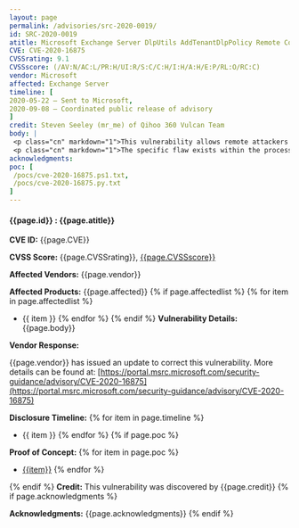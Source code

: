 ```yaml
---
layout: page
permalink: /advisories/src-2020-0019/
id: SRC-2020-0019
atitle: Microsoft Exchange Server DlpUtils AddTenantDlpPolicy Remote Code Execution Vulnerability
CVE: CVE-2020-16875
CVSSrating: 9.1
CVSSscore: (/AV:N/AC:L/PR:H/UI:R/S:C/C:H/I:H/A:H/E:P/RL:O/RC:C)
vendor: Microsoft
affected: Exchange Server
timeline: [
2020-05-22 – Sent to Microsoft,
2020-09-08 – Coordinated public release of advisory
]
credit: Steven Seeley (mr_me) of Qihoo 360 Vulcan Team
body: |
 <p class="cn" markdown="1">This vulnerability allows remote attackers to execute arbitrary code on affected installations of Exchange Server. Authentication with the "Data Loss Prevention" role is required to exploit this vulnerability.</p>
 <p class="cn" markdown="1">The specific flaw exists within the processing of the New-DlpPolicy cmdlet. The issue results from the lack of proper validation of user-supplied template data when creating a dlp policy. An attacker can leverage this vulnerability to execute code in the context of SYSTEM.</p>
acknowledgments:
poc: [
 /pocs/cve-2020-16875.ps1.txt,
 /pocs/cve-2020-16875.py.txt
]
---
```


#### **{{page.id}} : {{page.atitle}}**

**CVE ID:**
{{page.CVE}}

**CVSS Score:**
{{page.CVSSrating}}, [{{page.CVSSscore}}](https://nvd.nist.gov/vuln-metrics/cvss/v3-calculator?vector={{page.CVSSscore}})

**Affected Vendors:**
{{page.vendor}}

**Affected Products:**
{{page.affected}}
{% if page.affectedlist %}
{% for item in page.affectedlist %}
  - {{ item }}
{% endfor %}
{% endif %}
**Vulnerability Details:**
{{page.body}}

**Vendor Response:**

{{page.vendor}} has issued an update to correct this vulnerability. More details can be found at: [https://portal.msrc.microsoft.com/security-guidance/advisory/CVE-2020-16875](https://portal.msrc.microsoft.com/security-guidance/advisory/CVE-2020-16875)

**Disclosure Timeline:**
{% for item in page.timeline %}
  - {{ item }}
{% endfor %}
{% if page.poc %}

**Proof of Concept:**
{% for item in page.poc %}
  - [{{item}}]({{item}})
{% endfor %}

{% endif %}
**Credit:**
This vulnerability was discovered by {{page.credit}}
{% if page.acknowledgments %}

**Acknowledgments:**
{{page.acknowledgments}}
{% endif %}